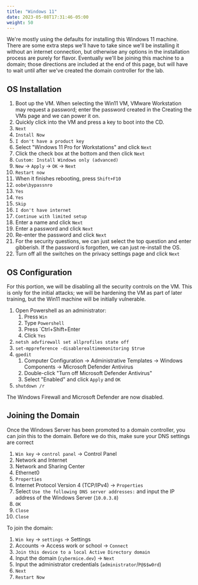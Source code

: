 ```yaml
---
title: "Windows 11"
date: 2023-05-08T17:31:46-05:00
weight: 50
---
```


We're mostly using the defaults for installing this Windows 11 machine. There are some extra steps we'll have to take since we'll be installing it without an internet connection, but otherwise any options in the installation process are purely for flavor. Eventually we'll be joining this machine to a domain; those directions are included at the end of this page, but will have to wait until after we've created the domain controller for the lab.

## OS Installation

1. Boot up the VM. When selecting the Win11 VM, VMware Workstation may request a password; enter the password created in the Creating the VMs page and we can power it on.
2. Quickly click into the VM and press a key to boot into the CD.
3. `Next`
4. `Install Now`
5. `I don't have a product key`
6. Select "Windows 11 Pro for Workstations" and click `Next`
7. Click the check box at the bottom and then click `Next`
8. `Custom: Install Windows only (advanced)`
9. `New` -> `Apply` -> `OK` -> `Next`
10. `Restart now`
11. When it finishes rebooting, press `Shift+F10`
12. `oobe\bypassnro`
13. `Yes`
14. `Yes`
15. `Skip`
16. `I don't have internet`
17. `Continue with limited setup`
18. Enter a name and click `Next`
19. Enter a password and click `Next`
20. Re-enter the password and click `Next`
21. For the security questions, we can just select the top question and enter gibberish. If the password is forgotten, we can just re-install the OS.
22. Turn off all the switches on the privacy settings page and click `Next`

## OS Configuration

For this portion, we will be disabling all the security controls on the VM. This is only for the initial attacks; we will be hardening the VM as part of later training, but the Win11 machine will be initially vulnerable.

1. Open Powershell as an administrator:
    1. Press `Win`
    2. Type `Powershell`
    3. Press `Ctrl+Shift+Enter
    4. Click `Yes`
2. `netsh advfirewall set allprofiles state off`
3. `set-mppreference -disablerealtimemonitoring $true`
4. `gpedit`
    1. Computer Configuration -> Administrative Templates -> Windows Components -> Microsoft Defender Antivirus
    2. Double-click "Turn off Microsoft Defender Antivirus"
    3. Select "Enabled" and click `Apply` and `OK`
5. `shutdown /r`

The Windows Firewall and Microsoft Defender are now disabled.

## Joining the Domain

Once the Windows Server has been promoted to a domain controller, you can join this to the domain. Before we do this, make sure your DNS settings are correct

1. `Win key` -> `control panel` -> Control Panel
2. Network and Internet
3. Network and Sharing Center
4. Ethernet0
5. `Properties`
6. Internet Protocol Version 4 (TCP/IPv4) -> `Properties`
7. Select `Use the following DNS server addresses:` and input the IP address of the Windows Server (`10.0.3.8`)
8. `OK`
9. `Close`
10. `Close`

To join the domain:

1. `Win key` -> `settings` -> Settings
2. Accounts -> Access work or school -> `Connect`
3. `Join this device to a local Active Directory domain`
4. Input the domain (`cybermice.dev`) -> `Next`
5. Input the administrator credentials (`administrator`/`P@$$w0rd`)
6. `Next`
7. `Restart Now`
